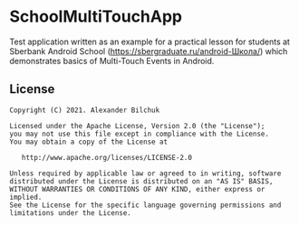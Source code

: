 # SchoolMultiTouchApp
Test application written as an example for a practical lesson for students at Sberbank Android School (https://sbergraduate.ru/android-Школа/) which demonstrates basics of Multi-Touch Events in Android.

License
-----
    Copyright (C) 2021. Alexander Bilchuk

    Licensed under the Apache License, Version 2.0 (the "License");
    you may not use this file except in compliance with the License.
    You may obtain a copy of the License at

       http://www.apache.org/licenses/LICENSE-2.0

    Unless required by applicable law or agreed to in writing, software
    distributed under the License is distributed on an "AS IS" BASIS,
    WITHOUT WARRANTIES OR CONDITIONS OF ANY KIND, either express or implied.
    See the License for the specific language governing permissions and
    limitations under the License.
